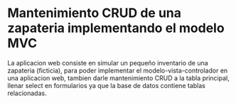 # Mantenimiento CRUD de una zapateria implementando el modelo MVC

La aplicacion web consiste en simular un pequeño inventario de una zapateria (ficticia),
para poder implementar el modelo-vista-controlador en una aplicacion web, tambien darle mantenimiento CRUD
a la tabla principal, llenar select en formularios ya que la base de datos contiene tablas relacionadas.
